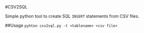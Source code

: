#CSV2SQL

Simple python tool to create SQL `INSERT` statements from CSV files.

##Usage
`pyhton csv2sql.py -t <tablename> <csv file>`
